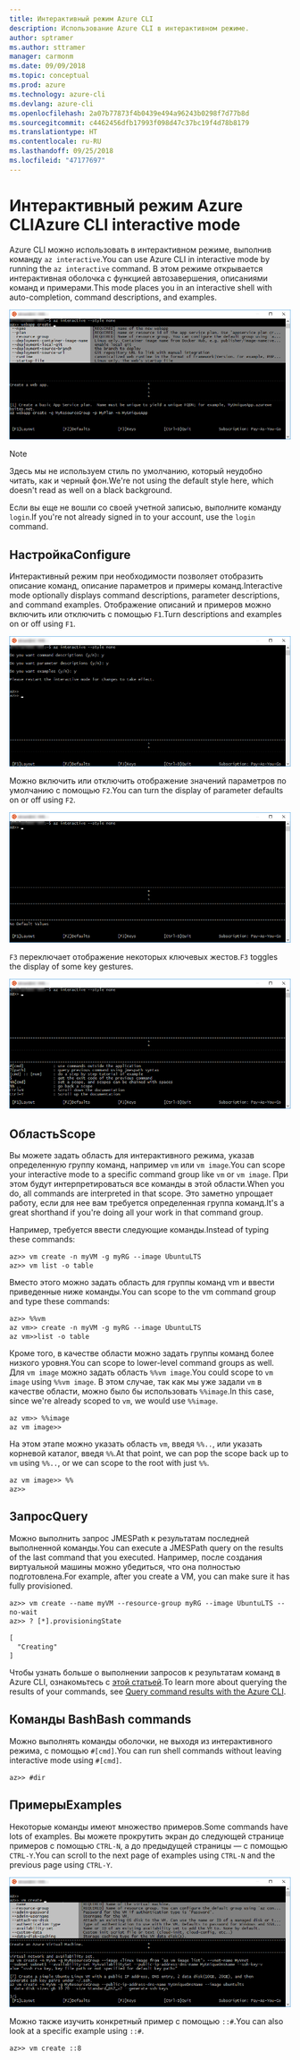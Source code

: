 ```yaml
---
title: Интерактивный режим Azure CLI
description: Использование Azure CLI в интерактивном режиме.
author: sptramer
ms.author: sttramer
manager: carmonm
ms.date: 09/09/2018
ms.topic: conceptual
ms.prod: azure
ms.technology: azure-cli
ms.devlang: azure-cli
ms.openlocfilehash: 2a07b77873f4b0439e494a96243b0298f7d77b8d
ms.sourcegitcommit: c4462456dfb17993f098d47c37bc19f4d78b8179
ms.translationtype: HT
ms.contentlocale: ru-RU
ms.lasthandoff: 09/25/2018
ms.locfileid: "47177697"
---
```

# <a name="azure-cli-interactive-mode"></a><span data-ttu-id="76dee-103">Интерактивный режим Azure CLI</span><span class="sxs-lookup"><span data-stu-id="76dee-103">Azure CLI interactive mode</span></span>

<span data-ttu-id="76dee-104">Azure CLI можно использовать в интерактивном режиме, выполнив команду `az interactive`.</span><span class="sxs-lookup"><span data-stu-id="76dee-104">You can use Azure CLI in interactive mode by running the `az interactive` command.</span></span>
<span data-ttu-id="76dee-105">В этом режиме открывается интерактивная оболочка с функцией автозавершения, описаниями команд и примерами.</span><span class="sxs-lookup"><span data-stu-id="76dee-105">This mode places you in an interactive shell with auto-completion, command descriptions, and examples.</span></span>

![Интерактивный режим](./media/interactive-azure-cli/webapp-create.png)

> [!NOTE]
> <span data-ttu-id="76dee-107">Здесь мы не используем стиль по умолчанию, который неудобно читать, как и черный фон.</span><span class="sxs-lookup"><span data-stu-id="76dee-107">We're not using the default style here, which doesn't read as well on a black background.</span></span>

<span data-ttu-id="76dee-108">Если вы еще не вошли со своей учетной записью, выполните команду `login`.</span><span class="sxs-lookup"><span data-stu-id="76dee-108">If you're not already signed in to your account, use the `login` command.</span></span>

## <a name="configure"></a><span data-ttu-id="76dee-109">Настройка</span><span class="sxs-lookup"><span data-stu-id="76dee-109">Configure</span></span>

<span data-ttu-id="76dee-110">Интерактивный режим при необходимости позволяет отобразить описание команд, описание параметров и примеры команд.</span><span class="sxs-lookup"><span data-stu-id="76dee-110">Interactive mode optionally displays command descriptions, parameter descriptions, and command examples.</span></span>
<span data-ttu-id="76dee-111">Отображение описаний и примеров можно включить или отключить с помощью `F1`.</span><span class="sxs-lookup"><span data-stu-id="76dee-111">Turn descriptions and examples on or off using `F1`.</span></span>

![Описания и примеры](./media/interactive-azure-cli/descriptions-and-examples.png)

<span data-ttu-id="76dee-113">Можно включить или отключить отображение значений параметров по умолчанию с помощью `F2`.</span><span class="sxs-lookup"><span data-stu-id="76dee-113">You can turn the display of parameter defaults on or off using `F2`.</span></span>

![Значения по умолчанию](./media/interactive-azure-cli/defaults.png)

<span data-ttu-id="76dee-115">`F3` переключает отображение некоторых ключевых жестов.</span><span class="sxs-lookup"><span data-stu-id="76dee-115">`F3` toggles the display of some key gestures.</span></span>

![Жесты](./media/interactive-azure-cli/gestures.png)

## <a name="scope"></a><span data-ttu-id="76dee-117">Область</span><span class="sxs-lookup"><span data-stu-id="76dee-117">Scope</span></span>

<span data-ttu-id="76dee-118">Вы можете задать область для интерактивного режима, указав определенную группу команд, например `vm` или `vm image`.</span><span class="sxs-lookup"><span data-stu-id="76dee-118">You can scope your interactive mode to a specific command group like `vm` or `vm image`.</span></span>
<span data-ttu-id="76dee-119">При этом будут интерпретироваться все команды в этой области.</span><span class="sxs-lookup"><span data-stu-id="76dee-119">When you do, all commands are interpreted in that scope.</span></span>
<span data-ttu-id="76dee-120">Это заметно упрощает работу, если для нее вам требуется определенная группа команд.</span><span class="sxs-lookup"><span data-stu-id="76dee-120">It's a great shorthand if you're doing all your work in that command group.</span></span>

<span data-ttu-id="76dee-121">Например, требуется ввести следующие команды.</span><span class="sxs-lookup"><span data-stu-id="76dee-121">Instead of typing these commands:</span></span>

```azurecli
az>> vm create -n myVM -g myRG --image UbuntuLTS
az>> vm list -o table
```

<span data-ttu-id="76dee-122">Вместо этого можно задать область для группы команд vm и ввести приведенные ниже команды.</span><span class="sxs-lookup"><span data-stu-id="76dee-122">You can scope to the vm command group and type these commands:</span></span>

```azurecli
az>> %%vm
az vm>> create -n myVM -g myRG --image UbuntuLTS
az vm>>list -o table
```

<span data-ttu-id="76dee-123">Кроме того, в качестве области можно задать группы команд более низкого уровня.</span><span class="sxs-lookup"><span data-stu-id="76dee-123">You can scope to lower-level command groups as well.</span></span>
<span data-ttu-id="76dee-124">Для `vm image` можно задать область `%%vm image`.</span><span class="sxs-lookup"><span data-stu-id="76dee-124">You could scope to `vm image` using `%%vm image`.</span></span>
<span data-ttu-id="76dee-125">В этом случае, так как мы уже задали `vm` в качестве области, можно было бы использовать `%%image`.</span><span class="sxs-lookup"><span data-stu-id="76dee-125">In this case, since we're already scoped to `vm`, we would use `%%image`.</span></span>

```azurecli
az vm>> %%image
az vm image>>
```

<span data-ttu-id="76dee-126">На этом этапе можно указать область `vm`, введя `%%..`, или указать корневой каталог, введя `%%`.</span><span class="sxs-lookup"><span data-stu-id="76dee-126">At that point, we can pop the scope back up to `vm` using `%%..`, or we can scope to the root with just `%%`.</span></span>

```azurecli
az vm image>> %%
az>>
```

## <a name="query"></a><span data-ttu-id="76dee-127">Запрос</span><span class="sxs-lookup"><span data-stu-id="76dee-127">Query</span></span>

<span data-ttu-id="76dee-128">Можно выполнить запрос JMESPath к результатам последней выполненной команды.</span><span class="sxs-lookup"><span data-stu-id="76dee-128">You can execute a JMESPath query on the results of the last command that you executed.</span></span>
<span data-ttu-id="76dee-129">Например, после создания виртуальной машины можно убедиться, что она полностью подготовлена.</span><span class="sxs-lookup"><span data-stu-id="76dee-129">For example, after you create a VM, you can make sure it has fully provisioned.</span></span>

```azurecli
az>> vm create --name myVM --resource-group myRG --image UbuntuLTS --no-wait
az>> ? [*].provisioningState
```

```output
[
  "Creating"
]
```

<span data-ttu-id="76dee-130">Чтобы узнать больше о выполнении запросов к результатам команд в Azure CLI, ознакомьтесь с [этой статьей](query-azure-cli.md).</span><span class="sxs-lookup"><span data-stu-id="76dee-130">To learn more about querying the results of your commands, see [Query command results with the Azure CLI](query-azure-cli.md).</span></span>

## <a name="bash-commands"></a><span data-ttu-id="76dee-131">Команды Bash</span><span class="sxs-lookup"><span data-stu-id="76dee-131">Bash commands</span></span>

<span data-ttu-id="76dee-132">Можно выполнять команды оболочки, не выходя из интерактивного режима, с помощью `#[cmd]`.</span><span class="sxs-lookup"><span data-stu-id="76dee-132">You can run shell commands without leaving interactive mode using `#[cmd]`.</span></span>

```azurecli
az>> #dir
```

## <a name="examples"></a><span data-ttu-id="76dee-133">Примеры</span><span class="sxs-lookup"><span data-stu-id="76dee-133">Examples</span></span>

<span data-ttu-id="76dee-134">Некоторые команды имеют множество примеров.</span><span class="sxs-lookup"><span data-stu-id="76dee-134">Some commands have lots of examples.</span></span>
<span data-ttu-id="76dee-135">Вы можете прокрутить экран до следующей странице примеров с помощью `CTRL-N`, а до предыдущей страницы — с помощью `CTRL-Y`.</span><span class="sxs-lookup"><span data-stu-id="76dee-135">You can scroll to the next page of examples using `CTRL-N` and the previous page using `CTRL-Y`.</span></span>

![Примеры](./media/interactive-azure-cli/examples.png)

<span data-ttu-id="76dee-137">Можно также изучить конкретный пример с помощью `::#`.</span><span class="sxs-lookup"><span data-stu-id="76dee-137">You can also look at a specific example using `::#`.</span></span>

```azurecli
az>> vm create ::8
```
